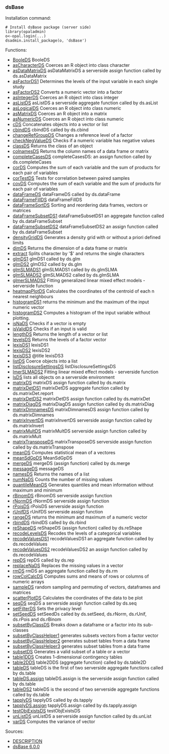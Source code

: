 

### dsBase

Installation command:

	# Install dsBase package (server side)
	library(opaladmin)
	o<-opal.login(...)
	dsadmin.install_package(o, 'dsBase')

Functions:


* [BooleDS](BooleDS.html) BooleDS
* [asCharacterDS](asCharacterDS.html) Coerces an R object into class character
* [asDataMatrixDS](asDataMatrixDS.html) asDataMatrixDS a serverside assign function called by ds.asDataMatrix
* [asFactorDS1](asFactorDS1.html) Determines the levels of the input variable in each single study
* [asFactorDS2](asFactorDS2.html) Converts a numeric vector into a factor
* [asIntegerDS](asIntegerDS.html) Coerces an R object into class integer
* [asListDS](asListDS.html) asListDS a serverside aggregate function called by ds.asList
* [asLogicalDS](asLogicalDS.html) Coerces an R object into class numeric
* [asMatrixDS](asMatrixDS.html) Coerces an R object into a matrix
* [asNumericDS](asNumericDS.html) Coerces an R object into class numeric
* [cDS](cDS.html) Concatenates objects into a vector or list
* [cbindDS](cbindDS.html) cbindDS called by ds.cbind
* [changeRefGroupDS](changeRefGroupDS.html) Changes a reference level of a factor
* [checkNegValueDS](checkNegValueDS.html) Checks if a numeric variable has negative values
* [classDS](classDS.html) Returns the class of an object
* [colnamesDS](colnamesDS.html) Returns the column names of a data frame or matrix
* [completeCasesDS](completeCasesDS.html) completeCasesDS: an assign function called by ds.completeCases
* [corDS](corDS.html) Computes the sum of each variable and the sum of products for each pair of variables
* [corTestDS](corTestDS.html) Tests for correlation between paired samples
* [covDS](covDS.html) Computes the sum of each variable and the sum of products for each pair of variables
* [dataFrameDS](dataFrameDS.html) dataFrameDS called by ds.dataFrame
* [dataFrameFillDS](dataFrameFillDS.html) dataFrameFillDS
* [dataFrameSortDS](dataFrameSortDS.html) Sorting and reordering data frames, vectors or matrices
* [dataFrameSubsetDS1](dataFrameSubsetDS1.html) dataFrameSubsetDS1 an aggregate function called by ds.dataFrameSubset
* [dataFrameSubsetDS2](dataFrameSubsetDS2.html) dataFrameSubsetDS2 an assign function called by ds.dataFrameSubset
* [densityGridDS](densityGridDS.html) Generates a density grid with or without a priori defined limits
* [dimDS](dimDS.html) Returns the dimension of a data frame or matrix
* [extract](extract.html) Splits character by '$' and returns the single characters
* [glmDS1](glmDS1.html) glmDS1 called by ds.glm
* [glmDS2](glmDS2.html) glmDS2 called by ds.glm
* [glmSLMADS1](glmSLMADS1.html) glmSLMADS1 called by ds.glmSLMA
* [glmSLMADS2](glmSLMADS2.html) glmSLMADS2 called by ds.glmSLMA
* [glmerSLMADS2](glmerSLMADS2.html) Fitting generalized linear mixed effect models - serverside function
* [heatmapPlotDS](heatmapPlotDS.html) Calculates the coordinates of the centroid of each n nearest neighbours
* [histogramDS1](histogramDS1.html) returns the minimum and the maximum of the input numeric vector
* [histogramDS2](histogramDS2.html) Computes a histogram of the input variable without plotting.
* [isNaDS](isNaDS.html) Checks if a vector is empty
* [isValidDS](isValidDS.html) Checks if an input is valid
* [lengthDS](lengthDS.html) Returns the length of a vector or list
* [levelsDS](levelsDS.html) Returns the levels of a factor vector
* [lexisDS1](lexisDS1.html) lexisDS1
* [lexisDS2](lexisDS2.html) lexisDS2
* [lexisDS3](lexisDS3.html) @title lexisDS3
* [listDS](listDS.html) Coerce objects into a list
* [listDisclosureSettingsDS](listDisclosureSettingsDS.html) listDisclosureSettingsDS
* [lmerSLMADS2](lmerSLMADS2.html) Fitting linear mixed effect models - serverside function
* [lsDS](lsDS.html) lists all objects on a serverside environment
* [matrixDS](matrixDS.html) matrixDS assign function called by ds.matrix
* [matrixDetDS1](matrixDetDS1.html) matrixDetDS aggregate function called by ds.matrixDet.report
* [matrixDetDS2](matrixDetDS2.html) matrixDetDS assign function called by ds.matrixDet
* [matrixDiagDS](matrixDiagDS.html) matrixDiagDS assign function called by ds.matrixDiag
* [matrixDimnamesDS](matrixDimnamesDS.html) matrixDimnamesDS assign function called by ds.matrixDimnames
* [matrixInvertDS](matrixInvertDS.html) matrixInvertDS serverside assign function called by ds.matrixInvert
* [matrixMultDS](matrixMultDS.html) matrixMultDS serverside assign function called by ds.matrixMult
* [matrixTransposeDS](matrixTransposeDS.html) matrixTransposeDS serverside assign function called by ds.matrixTranspose
* [meanDS](meanDS.html) Computes statistical mean of a vectores
* [meanSdGpDS](meanSdGpDS.html) MeanSdGpDS
* [mergeDS](mergeDS.html) mergeDS (assign function) called by ds.merge
* [messageDS](messageDS.html) messageDS
* [namesDS](namesDS.html) Returns the names of a list
* [numNaDS](numNaDS.html) Counts the number of missing values
* [quantileMeanDS](quantileMeanDS.html) Generates quantiles and mean information without maximum and minimum
* [rBinomDS](rBinomDS.html) rBinomDS serverside assign function
* [rNormDS](rNormDS.html) rNormDS serverside assign function
* [rPoisDS](rPoisDS.html) rPoisDS serverside assign function
* [rUnifDS](rUnifDS.html) rUnifDS serverside assign function
* [rangeDS](rangeDS.html) returns the minimum and maximum of a numeric vector
* [rbindDS](rbindDS.html) rbindDS called by ds.rbind
* [reShapeDS](reShapeDS.html) reShapeDS (assign function) called by ds.reShape
* [recodeLevelsDS](recodeLevelsDS.html) Recodes the levels of a categorical variables
* [recodeValuesDS1](recodeValuesDS1.html) recodeValuesDS1 an aggregate function called by ds.recodeValues
* [recodeValuesDS2](recodeValuesDS2.html) recodeValuesDS2 an assign function called by ds.recodeValues
* [repDS](repDS.html) repDS called by ds.rep
* [replaceNaDS](replaceNaDS.html) Replaces the missing values in a vector
* [rmDS](rmDS.html) rmDS an aggregate function called by ds.rm
* [rowColCalcDS](rowColCalcDS.html) Computes sums and means of rows or columns of numeric arrays
* [sampleDS](sampleDS.html) random sampling and permuting of vectors, dataframes and matrices
* [scatterPlotDS](scatterPlotDS.html) Calculates the coordinates of the data to be plot
* [seqDS](seqDS.html) seqDS a serverside assign function called by ds.seq
* [setFilterDS](setFilterDS.html) Sets the privacy level
* [setSeedDS](setSeedDS.html) setSeedDs called by ds.setSeed, ds.rNorm, ds.rUnif, ds.rPois and ds.rBinom
* [subsetByClassDS](subsetByClassDS.html) Breaks down a dataframe or a factor into its sub-classes
* [subsetByClassHelper1](subsetByClassHelper1.html) generates subsets vectors from a factor vector
* [subsetByClassHelper2](subsetByClassHelper2.html) generates subset tables from a data frame
* [subsetByClassHelper3](subsetByClassHelper3.html) generates subset tables from a data frame
* [subsetDS](subsetDS.html) Generates a valid subset of a table or a vector
* [table1DDS](table1DDS.html) Creates 1-dimensional contingency tables
* [table2DDS](table2DDS.html) table2DDS (aggregate function) called by ds.table2D
* [tableDS](tableDS.html) tableDS is the first of two serverside aggregate functions called by ds.table
* [tableDS.assign](tableDS.assign.html) tableDS.assign is the serverside assign function called by ds.table
* [tableDS2](tableDS2.html) tableDS is the second of two serverside aggregate functions called by ds.table
* [tapplyDS](tapplyDS.html) tapplyDS called by ds.tapply
* [tapplyDS.assign](tapplyDS.assign.html) tapplyDS.assign called by ds.tapply.assign
* [testObjExistsDS](testObjExistsDS.html) testObjExistsDS
* [unListDS](unListDS.html) unListDS a serverside assign function called by ds.unList
* [varDS](varDS.html) Computes the variance of vector

Sources:

* [DESCRIPTION](https://raw.github.com/datashield/dsBase/6.0.0/DESCRIPTION)
* [dsBase 6.0.0](https://github.com/datashield/dsBase/tree/6.0.0)
